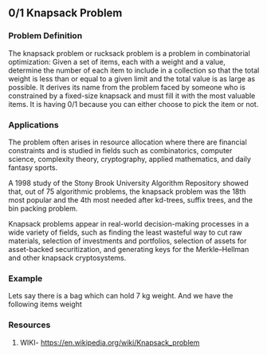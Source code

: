 ## 0/1 Knapsack Problem

### Problem Definition
The knapsack problem or rucksack problem is a problem in combinatorial optimization: Given a set of items, each with a weight and a value, determine the number of each item to include in a collection so that the total weight is less than or equal to a given limit and the total value is as large as possible. It derives its name from the problem faced by someone who is constrained by a fixed-size knapsack and must fill it with the most valuable items. It is having 0/1 because you can either choose to pick the item or not.

### Applications
The problem often arises in resource allocation where there are financial constraints and is studied in fields such as combinatorics, computer science, complexity theory, cryptography, applied mathematics, and daily fantasy sports.

A 1998 study of the Stony Brook University Algorithm Repository showed that, out of 75 algorithmic problems, the knapsack problem was the 18th most popular and the 4th most needed after kd-trees, suffix trees, and the bin packing problem.

Knapsack problems appear in real-world decision-making processes in a wide variety of fields, such as finding the least wasteful way to cut raw materials, selection of investments and portfolios, selection of assets for asset-backed securitization, and generating keys for the Merkle–Hellman and other knapsack cryptosystems.


### Example
Lets say there is a bag which can hold 7 kg weight. And we have the following items
weight

### Resources
1. WIKI- https://en.wikipedia.org/wiki/Knapsack_problem
